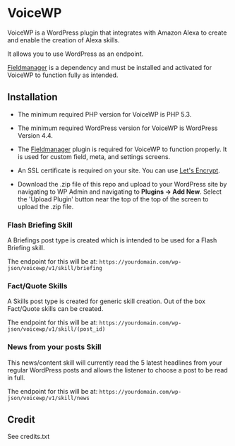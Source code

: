 # VoiceWP

VoiceWP is a WordPress plugin that integrates with Amazon Alexa to create and enable the creation of Alexa skills.

It allows you to use WordPress as an endpoint.

[Fieldmanager](http://fieldmanager.org) is a dependency and must be installed and activated for VoiceWP to function fully as intended.

## Installation

- The minimum required PHP version for VoiceWP is PHP 5.3.

- The minimum required WordPress version for VoiceWP is WordPress Version 4.4.

- The [Fieldmanager](http://fieldmanager.org) plugin is required for VoiceWP to function properly. It is used for custom field, meta, and settings screens.

- An SSL certificate is required on your site. You can use [Let's Encrypt](https://letsencrypt.org/).

- Download the .zip file of this repo and upload to your WordPress site by navigating to WP Admin and navigating to **Plugins -> Add New**. Select the 'Upload Plugin' button near the top of the top of the screen to upload the .zip file.

### Flash Briefing Skill

A Briefings post type is created which is intended to be used for a Flash Briefing skill.

The endpoint for this will be at:
`https://yourdomain.com/wp-json/voicewp/v1/skill/briefing`

### Fact/Quote Skills

A Skills post type is created for generic skill creation. Out of the box Fact/Quote skills can be created.

The endpoint for this will be at:
`https://yourdomain.com/wp-json/voicewp/v1/skill/(post_id)`

### News from your posts Skill

This news/content skill will currently read the 5 latest headlines from your regular WordPress posts and allows the listener to choose a post to be read in full.

The endpoint for this will be at:
`https://yourdomain.com/wp-json/voicewp/v1/skill/news`

## Credit

See credits.txt